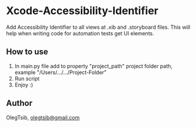 # Xcode-Accessibility-Identifier

Add Accessibility Identifier to all views at .xib and .storyboard files.
This will help when writing code for automation tests get UI elements.

## How to use

1. In main.py file add to property "project_path" project folder path, example "/Users/.../.../Project-Folder"
2. Run script 
3. Enjoy :)

## Author

OlegTsib, olegtsib@gmail.com
